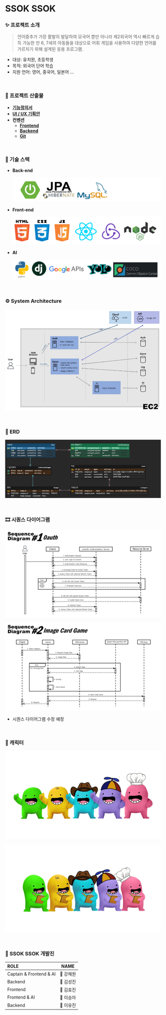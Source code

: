 # SSOK SSOK

### ✨ 프로젝트 소개

> 언어중추가 가장 활발히 발달하여 모국어 뿐만 아니라 제2외국어 역시 빠르게 습득 가능한 만 6, 7세의 아동들을 대상으로 어휘 게임을 사용하여 다양한 언어를 가르치기 위해 설계된 응용 프로그램.

- 대상: 유치원, 초등학생
- 목적: 외국어 단어 학습
- 지원 언어: 영어, 중국어, 일본어 ...

<br/>

### 📝 프로젝트 산출물

- **[기능정의서](https://drive.google.com/file/d/11XOk8slJzFT4OeCsT6g3aLQEHd_RBoXg/view?usp=sharing)**
- **[UI / UX 기획안](https://scene.zeplin.io/project/604b1c4af2a74e9762e56a2d)**
- **컨벤션**
  - **[Frontend](https://drive.google.com/file/d/1r4TwL8FZPtXl6Qu_URC9X5fPLwS4ewhY/view?usp=sharing)**
  - **[Backend](https://drive.google.com/file/d/1Lu1NI_9eoSqKUJLGmqbckmLPx6H8yEfh/view?usp=sharing)**
  - **[Git](https://drive.google.com/file/d/1JF-gLLxCqfaKGRXeTzfED7pqIz8puCCE/view?usp=sharing)**

<br/>

### 🔨 기술 스택

- **Back-end**

  ![기술스택-1](images/기술스택-1.png)
- **Front-end**

  ![기술스택-2](images/기술스택-2.png)
- **AI**

  ![기술스택-3](images/기술스택-3.png)

<br/>

### :gear: System Architecture

![architecture](images/architecture.png)

<br/>

### 🧱 ERD

![ERD_0315](images/ERD_0315.png)

<br/>

### 🎞 시퀀스 다이어그램

![sequence diagram1](images/SequenceDiagram-Oauth.jpg)
<br/>

![sequence diagram2](images/SequenceDiagram-ImageCardGame.jpg)

- 시퀀스 다이어그램 수정 예정

<br/>

### 💙 캐릭터

![mascot1](images/mascot.jpg)

![mascot2](images/mascot2.jpg)

<br/>

### 👬 SSOK SSOK 개발진

| ROLE                    | NAME           |
| :---------------------- | -------------- |
| Captain & Frontend & AI | :crown: 강채원 |
| Backend                 | 👦 김성진       |
| Frontend                | 👧 김효진       |
| Frontend & AI           | 👧 이승아       |
| Backend                 | 👧 이유진       |

